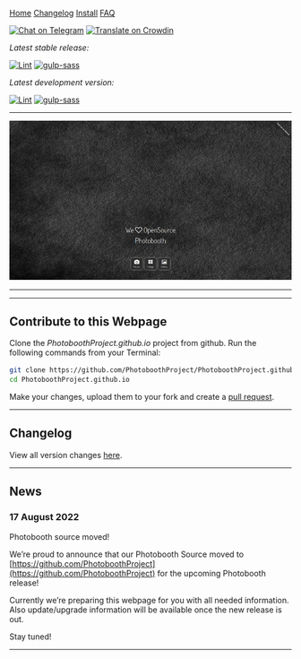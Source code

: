 

<a href="https://photoboothproject.github.io" class="button hidden">Home</a>
<a href="https://photoboothproject.github.io/Changelog" class="button hidden">Changelog</a>
<a href="https://photoboothproject.github.io/INSTALL" class="button hidden">Install</a>
<a href="https://photoboothproject.github.io/FAQ_MENU" class="button hidden">FAQ</a>

[![Chat on Telegram](https://img.shields.io/badge/Chat%20on-Telegram-blue.svg)](https://t.me/PhotoboothGroup)   [![Translate on Crowdin](https://img.shields.io/badge/Traslate%20on-Crowdin-green.svg)](https://crowdin.com/project/photobooth)

_Latest stable release:_

[![Lint](https://github.com/PhotoboothProject/photobooth/workflows/Lint/badge.svg?branch=stable3)](https://github.com/PhotoboothProject/photobooth/actions?query=branch%3Astable3+workflow%3ALint)
[![gulp-sass](https://github.com/PhotoboothProject/photobooth/workflows/gulp-sass/badge.svg?branch=stable3)](https://github.com/PhotoboothProject/photobooth/actions?query=branch%3Astable3+workflow%3Agulp-sass)

_Latest development version:_

[![Lint](https://github.com/PhotoboothProject/photobooth/workflows/Lint/badge.svg?branch=dev)](https://github.com/PhotoboothProject/photobooth/actions?query=branch%3Adev+workflow%3ALint)
[![gulp-sass](https://github.com/PhotoboothProject/photobooth/workflows/gulp-sass/badge.svg?branch=dev)](https://github.com/PhotoboothProject/photobooth/actions?query=branch%3Adev+workflow%3Agulp-sass)

---

![](resources/img/start.png)

---



---
## Contribute to this Webpage
Clone the _PhotoboothProject.github.io_ project from github. Run the following commands from your Terminal:

```sh
git clone https://github.com/PhotoboothProject/PhotoboothProject.github.io.git
cd PhotoboothProject.github.io
```

Make your changes, upload them to your fork and create a [pull request](https://github.com/PhotoboothProject/PhotoboothProject.github.io/pulls).

---

## Changelog
View all version changes [here](Changelog).

---

## News
### 17 August 2022
Photobooth source moved!

We’re proud to announce that our Photobooth Source moved to [https://github.com/PhotoboothProject](https://github.com/PhotoboothProject) for the upcoming Photobooth release!

Currently we’re preparing this webpage for you with all needed information. Also update/upgrade information will be available once the new release is out.

Stay tuned!

---

